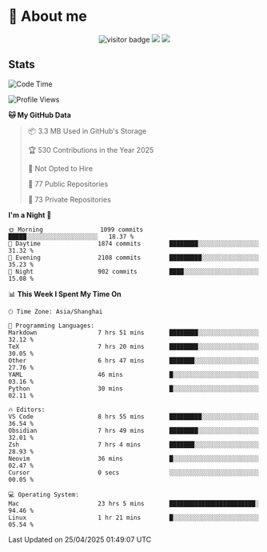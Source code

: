 <!-- ![](https://youpai.roccoshi.top/img/20200804214216.png) -->

# 🧐 About me
 
<p align="center">
<img src="https://visitor-badge.laobi.icu/badge?page_id=Lincest.Lincest&title=hits" alt="visitor badge"/>
<a href="mailto:imroccoshi@gmail.com"><img src="https://img.shields.io/badge/gmail-imroccoshi%40gmail.com-red"></a>
<a href="https://blog.roccoshi.top"><img src="https://img.shields.io/badge/blog-roccoshi-green"></a>
</p>

## Stats

<!--START_SECTION:waka-->
![Code Time](http://img.shields.io/badge/Code%20Time-2%2C475%20hrs%2033%20mins-blue)

![Profile Views](http://img.shields.io/badge/Profile%20Views-7-blue)

**🐱 My GitHub Data** 

> 📦 3.3 MB Used in GitHub's Storage 
 > 
> 🏆 530 Contributions in the Year 2025
 > 
> 🚫 Not Opted to Hire
 > 
> 📜 77 Public Repositories 
 > 
> 🔑 73 Private Repositories 
 > 
**I'm a Night 🦉** 

```text
🌞 Morning                1099 commits        █████░░░░░░░░░░░░░░░░░░░░   18.37 % 
🌆 Daytime                1874 commits        ████████░░░░░░░░░░░░░░░░░   31.32 % 
🌃 Evening                2108 commits        █████████░░░░░░░░░░░░░░░░   35.23 % 
🌙 Night                  902 commits         ████░░░░░░░░░░░░░░░░░░░░░   15.08 % 
```


📊 **This Week I Spent My Time On** 

```text
🕑︎ Time Zone: Asia/Shanghai

💬 Programming Languages: 
Markdown                 7 hrs 51 mins       ████████░░░░░░░░░░░░░░░░░   32.12 % 
TeX                      7 hrs 20 mins       ████████░░░░░░░░░░░░░░░░░   30.05 % 
Other                    6 hrs 47 mins       ███████░░░░░░░░░░░░░░░░░░   27.76 % 
YAML                     46 mins             █░░░░░░░░░░░░░░░░░░░░░░░░   03.16 % 
Python                   30 mins             █░░░░░░░░░░░░░░░░░░░░░░░░   02.11 % 

🔥 Editors: 
VS Code                  8 hrs 55 mins       █████████░░░░░░░░░░░░░░░░   36.54 % 
Obsidian                 7 hrs 49 mins       ████████░░░░░░░░░░░░░░░░░   32.01 % 
Zsh                      7 hrs 4 mins        ███████░░░░░░░░░░░░░░░░░░   28.93 % 
Neovim                   36 mins             █░░░░░░░░░░░░░░░░░░░░░░░░   02.47 % 
Cursor                   0 secs              ░░░░░░░░░░░░░░░░░░░░░░░░░   00.05 % 

💻 Operating System: 
Mac                      23 hrs 5 mins       ████████████████████████░   94.46 % 
Linux                    1 hr 21 mins        █░░░░░░░░░░░░░░░░░░░░░░░░   05.54 % 
```


 Last Updated on 25/04/2025 01:49:07 UTC
<!--END_SECTION:waka-->


